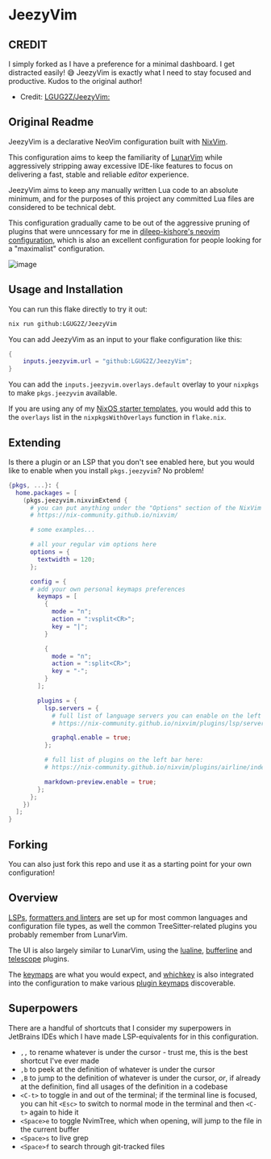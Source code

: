 # JeezyVim

## CREDIT

I simply forked as I have a preference for a minimal dashboard. I get distracted easily! 😅
JeezyVim is exactly what I need to stay focused and productive. Kudos to the original author!

- Credit: [LGUG2Z/JeezyVim:](https://github.com/LGUG2Z/JeezyVim)

## Original Readme

JeezyVim is a declarative NeoVim configuration built with
[NixVim](https://github.com/nix-community/nixvim).

This configuration aims to keep the familiarity of
[LunarVim](https://lunarvim.org) while aggressively stripping away excessive
IDE-like features to focus on delivering a fast, stable and reliable _editor_
experience.

JeezyVim aims to keep any manually written Lua code to an absolute minimum, and
for the purposes of this project any committed Lua files are considered to be
technical debt.

This configuration gradually came to be out of the aggressive pruning of
plugins that were unncessary for me in [dileep-kishore's neovim
configuration](https://github.com/dileep-kishore/neovim), which is also an
excellent configuration for people looking for a "maximalist" configuration.

![image](https://github.com/LGUG2Z/JeezyVim/assets/13164844/df05aac6-f436-460e-a851-1796e8ae9456)

## Usage and Installation

You can run this flake directly to try it out:

```bash
nix run github:LGUG2Z/JeezyVim
```

You can add JeezyVim as an input to your flake configuration like this:

```nix
{
    inputs.jeezyvim.url = "github:LGUG2Z/JeezyVim";
}
```

You can add the `inputs.jeezyvim.overlays.default` overlay to your `nixpkgs` to
make `pkgs.jeezyvim` available.

If you are using any of my [NixOS starter
templates](https://github.com/search?q=owner%3ALGUG2Z+nixos&type=repositories),
you would add this to the `overlays` list in the `nixpkgsWithOverlays` function
in `flake.nix`.

## Extending

Is there a plugin or an LSP that you don't see enabled here, but you would like
to enable when you install `pkgs.jeezyvim`? No problem!

```nix
{pkgs, ...}: {
  home.packages = [
    (pkgs.jeezyvim.nixvimExtend {
      # you can put anything under the "Options" section of the NixVim docs here
      # https://nix-community.github.io/nixvim/

      # some examples...

      # all your regular vim options here
      options = {
        textwidth = 120;
      };

      config = {
      # add your own personal keymaps preferences
        keymaps = [
          {
            mode = "n";
            action = ":vsplit<CR>";
            key = "|";
          }

          {
            mode = "n";
            action = ":split<CR>";
            key = "-";
          }
        ];

        plugins = {
          lsp.servers = {
            # full list of language servers you can enable on the left bar here:
            # https://nix-community.github.io/nixvim/plugins/lsp/servers/ansiblels/index.html

            graphql.enable = true;
          };

          # full list of plugins on the left bar here:
          # https://nix-community.github.io/nixvim/plugins/airline/index.html

          markdown-preview.enable = true;
        };
      };
    })
  ];
}
```

## Forking

You can also just fork this repo and use it as a starting point for your own
configuration!

## Overview

[LSPs](./config/lsp/lsp.nix), [formatters and
linters](./config/lsp/none-ls.nix) are set up for most common languages and
configuration file types, as well the common TreeSitter-related plugins you
probably remember from LunarVim.

The UI is also largely similar to LunarVim, using the
[lualine](./config/lualine.nix), [bufferline](./config/bufferline.nix) and
[telescope](./config/ui/telescope.nix) plugins.

The [keymaps](./config/keymaps/keymaps-general.nix) are what you would expect,
and [whichkey](./config/keymaps/whichkey.nix) is also integrated into the
configuration to make various [plugin
keymaps](./config/keymaps/keymaps-plugins.nix) discoverable.

## Superpowers

There are a handful of shortcuts that I consider my superpowers in JetBrains
IDEs which I have made LSP-equivalents for in this configuration.

- `,,` to rename whatever is under the cursor - trust me, this is the best
  shortcut I've ever made
- `,b` to peek at the definition of whatever is under the cursor
- `,B` to jump to the definition of whatever is under the cursor, _or_, if
  already at the definition, find all usages of the definition in a codebase
- `<C-t>` to toggle in and out of the terminal; if the terminal line is
  focused, you can hit `<Esc>` to switch to normal mode in the terminal and
  then `<C-t>` again to hide it
- `<Space>e` to toggle NvimTree, which when opening, will jump to the file in
  the current buffer
- `<Space>s` to live grep
- `<Space>f` to search through git-tracked files
